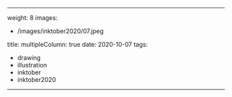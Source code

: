 
---
weight: 8
images:
- /images/inktober2020/07.jpeg

title:
multipleColumn: true
date: 2020-10-07
tags:
- drawing
- illustration
- inktober
- inktober2020
---

